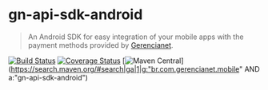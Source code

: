 # gn-api-sdk-android

> An Android SDK for easy integration of your mobile apps with the payment methods
provided by [Gerencianet](http://gerencianet.com.br).

[![Build Status](https://travis-ci.org/gerencianet/gn-api-sdk-android.svg?branch=master)](https://travis-ci.org/gerencianet/gn-api-sdk-android)
[![Coverage Status](https://coveralls.io/repos/gerencianet/gn-api-sdk-android/badge.svg)](https://coveralls.io/r/gerencianet/gn-api-sdk-android)
[![Maven Central](https://img.shields.io/maven-central/v/br.com.gerencianet.mobile/gn-api-sdk-android/.svg)](https://search.maven.org/#search|ga|1|g:"br.com.gerencianet.mobile" AND a:"gn-api-sdk-android")